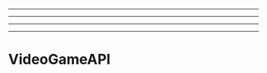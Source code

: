 ---------------------------------------------------
----------------------------------------------------------------------------------------------------
----------------------------------------------------------------------------------------------------
-------------------------------------------------------
# VideoGameAPI
